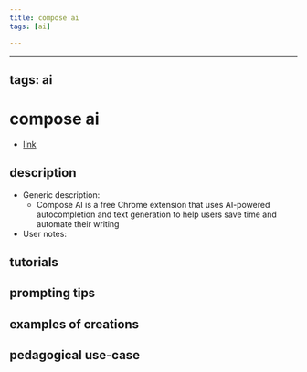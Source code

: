 ```yaml
---
title: compose ai
tags: [ai]

---
```


---
tags: ai 
---

# compose ai


* [link](https://www.compose.ai/?via=aitoolsdirectory-com)

## description
* Generic description: 
     * Compose AI is a free Chrome extension that uses AI-powered autocompletion and text generation to help users save time and automate their writing
* User notes:

## tutorials

## prompting tips

## examples of creations 

## pedagogical use-case 
